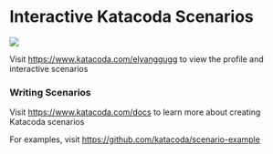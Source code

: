 # Interactive Katacoda Scenarios

[![](http://shields.katacoda.com/katacoda/elyanggugg/count.svg)](https://www.katacoda.com/elyanggugg "Get your profile on Katacoda.com")

Visit https://www.katacoda.com/elyanggugg to view the profile and interactive scenarios

### Writing Scenarios
Visit https://www.katacoda.com/docs to learn more about creating Katacoda scenarios

For examples, visit https://github.com/katacoda/scenario-example
